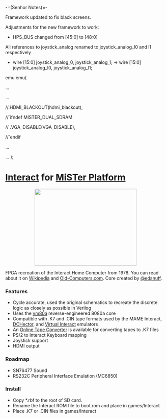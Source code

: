 -=(Senhor Notes)=-

Framework updated to fix black screens.

Adjustments for the new framework to work:
- HPS_BUS changed from [45:0] to [48:0]

All references to joystick_analog renamed to joystick_analog_l0 and l1 respectively 
- wire [15:0] joystick_analog_0, joystick_analog_1;   ->   wire [15:0] joystick_analog_l0, joystick_analog_l1;

emu emu(

...

...

//.HDMI_BLACKOUT(hdmi_blackout),

//`ifndef MISTER_DUAL_SDRAM

//	.VGA_DISABLE(VGA_DISABLE),

//`endif

...

...
);

# [Interact](https://en.wikipedia.org/wiki/Interact_Home_Computer) for [MiSTer Platform](https://github.com/MiSTer-devel/Main_MiSTer/wiki)

<p align="center">
  <img width="320" height="240" src="https://user-images.githubusercontent.com/105246/129508473-bd14a5fa-3d2d-439b-a9a8-3a239660182f.gif">
</p>

FPGA recreation of the Interact Home Computer from 1978.  You can read about it on [Wikipedia](https://en.wikipedia.org/wiki/Interact_Home_Computer) and [Old-Computers.com](https://www.old-computers.com/museum/computer.asp?c=1004&st=1).  Core created by [@edanuff](https://github.com/edanuff).

### Features
- Cycle accurate, used the original schematics to recreate the discrete logic as closely as possible in Verilog
- Uses the [vm80a](https://github.com/1801BM1/vm80a) reverse-engineered 8080a core
- Compatible with .K7 and .CIN tape formats used by the MAME Interact, [DCHector](http://dchector.free.fr/index.html), and [Virtual Interact](http://www.geocities.ws/emucompboy/) emulators
- An [Online Tape Converter](https://interact-tape-converter.netlify.app/) is available for converting tapes to .K7 files
- PS/2 to Interact Keyboard mapping
- Joystick support
- HDMI output

### Roadmap
- SN76477 Sound
- RS232C Peripheral Interface Emulation (MC6850)

### Install
- Copy *.rbf to the root of SD card.<br/>
- Rename the Interact ROM file to boot.rom and place in games/Interact<br/>
- Place .K7 or .CIN files in games/Interact<br/>
